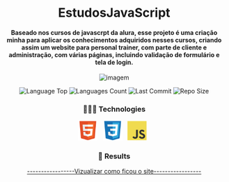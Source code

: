 <div align="center">
  
# EstudosJavaScript
  
<h4>Baseado nos cursos de javascrpt da alura, esse projeto é uma criação minha para aplicar os conhecimentos adquiridos nesses cursos, criando assim um website para personal trainer, com parte de cliente e administração, com várias páginas, incluindo validação de formulário e tela de login.</h4>
  
<p align="center"><img  src="https://marquesfernandes.com/wp-content/uploads/2020/01/1555172.jpg" width="60%" alt="imagem" >
  
<p>
<!-- Image Shields -->
<img  alt="Language Top"  src="https://img.shields.io/github/languages/top/RickFerreira/EstudosJavaScript">
<img  alt="Languages Count"  src="https://img.shields.io/github/languages/count/RickFerreira/EstudosJavaScript">
<img  alt="Last Commit"  src="https://img.shields.io/github/last-commit/RickFerreira/EstudosJavaScript">
<img  alt="Repo Size"  src="https://img.shields.io/github/repo-size/RickFerreira/EstudosJavaScript">
</a>
</p>

  
### 👨🏻‍💻 Technologies

<img src="https://raw.githubusercontent.com/devicons/devicon/master/icons/html5/html5-original.svg" alt="imagem" width="45"> &nbsp;
<img src="https://raw.githubusercontent.com/devicons/devicon/master/icons/css3/css3-original.svg" alt="imagem" width="45"> &nbsp;
<img src="https://raw.githubusercontent.com/devicons/devicon/master/icons/javascript/javascript-original.svg" alt="imagem" width="45"> &nbsp;


### 👻 Results

<a href="https://rickferreira.github.io/EstudosJavaScript/">-----------------Vizualizar como ficou o site-----------------</a>
</div>
